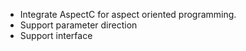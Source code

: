 
- Integrate AspectC for aspect oriented programming.
- Support parameter direction
- Support interface
